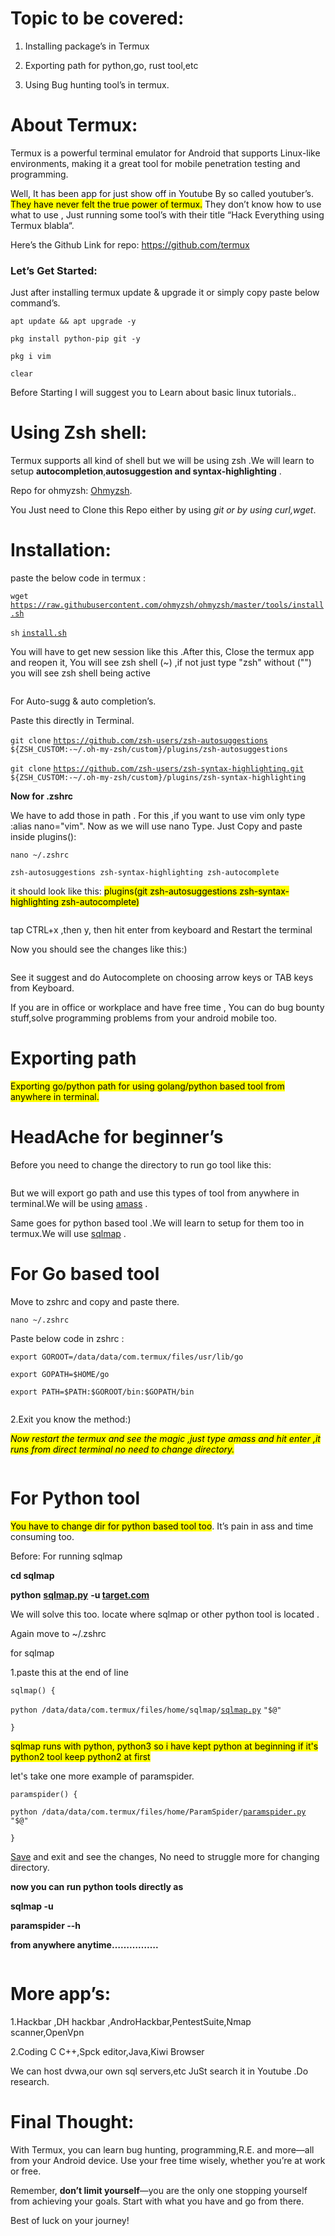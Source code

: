 <h1 id="heading-topic-to-be-covered">Topic to be covered:</h1>
<ol>
<li><p>Installing package’s in Termux</p>
</li>
<li><p>Exporting path for python,go, rust tool,etc</p>
</li>
<li><p>Using Bug hunting tool’s in termux.</p>
</li>
</ol>
<h1 id="heading-about-termux">About Termux:</h1>
<p>Termux is a powerful terminal emulator for Android that supports Linux-like environments, making it a great tool for mobile penetration testing and programming.</p>
<p>Well, It has been app for just show off in Youtube By so called youtuber’s. <mark>They have never felt the true power of termux.</mark> They don’t know how to use what to use , Just running some tool’s with their title “Hack Everything using Termux blabla“.</p>
<p>Here’s the Github Link for repo: <a target="_blank" href="https://github.com/termux">https://github.com/termux</a></p>
<h3 id="heading-lets-get-started">Let’s Get Started:</h3>
<p>Just after installing termux update &amp; upgrade it or simply copy paste below command’s.</p>
<p><code>apt update &amp;&amp; apt upgrade -y</code></p>
<p><code>pkg install python-pip git -y</code></p>
<p><code>pkg i vim</code> </p>
<p><code>clear</code></p>
<p>Before Starting I will suggest you to Learn about basic linux tutorials..</p>
<h1 id="heading-using-zsh-shell">Using Zsh shell:</h1>
<p>Termux supports all kind of shell but we will be using zsh .We will learn to setup <strong>autocompletion</strong>,<strong>autosuggestion and syntax-highlighting</strong> .</p>
<p>Repo for ohmyzsh:  <a target="_blank" href="https://github.com/ohmyzsh/ohmyzsh">Ohmyzsh</a>. </p>
<p>You Just need to Clone this Repo either by using <em>git or by using curl,wget</em>.</p>
<h1 id="heading-installation">Installation:</h1>
<p>paste the below code in termux :</p>
<p><code>wget</code> <a target="_blank" href="https://raw.githubusercontent.com/ohmyzsh/ohmyzsh/master/tools/install.sh"><code>https://raw.githubusercontent.com/ohmyzsh/ohmyzsh/master/tools/install.sh</code></a></p>
<p><code>sh</code> <a target="_blank" href="http://install.sh"><code>install.sh</code></a></p>
<p>You will have to  get new session like this .After this, Close the termux app and reopen it, You will see zsh shell (~) ,if not just type "zsh" without ("") you will see zsh shell being active</p>
<p><img loading="lazy" src="https://tryhackme-images.s3.amazonaws.com/user-uploads/63bfcbba3541b8005f5b8c61/room-content/3fa1f9b12ab1862423aa4e61877998de.jpg" alt /></p>
<p>For Auto-sugg &amp; auto completion’s.</p>
<p>Paste this directly in Terminal.</p>
<p><code>git clone</code> <a target="_blank" href="https://github.com/zsh-users/zsh-autosuggestions"><code>https://github.com/zsh-users/zsh-autosuggestions</code></a> <code>${ZSH_CUSTOM:-~/.oh-my-zsh/custom}/plugins/zsh-autosuggestions</code></p>
<p> <code>git clone</code> <a target="_blank" href="https://github.com/zsh-users/zsh-syntax-highlighting.git"><code>https://github.com/zsh-users/zsh-syntax-highlighting.git</code></a> <code>${ZSH_CUSTOM:-~/.oh-my-zsh/custom}/plugins/zsh-syntax-highlighting</code></p>
<p><strong>Now for .zshrc</strong></p>
<p>We have to add those in path . For this ,if you want to use vim only type :alias nano="vim". Now as we will use nano Type. Just Copy and paste inside plugins():</p>
<p><code>nano ~/.zshrc</code></p>
<p><code>zsh-autosuggestions zsh-syntax-highlighting zsh-autocomplete</code></p>
<p>it should look like this: <mark>plugins(git zsh-autosuggestions zsh-syntax-highlighting zsh-autocomplete)</mark></p>
<p><img loading="lazy" src="https://tryhackme-images.s3.amazonaws.com/user-uploads/63bfcbba3541b8005f5b8c61/room-content/7d28f5a6002bda2213dcd228c5b17830.jpg" alt /></p>
<p>tap CTRL+x ,then y, then  hit enter from keyboard and Restart the terminal </p>
<p>Now you should see the changes like this:)</p>
<p><img loading="lazy" src="https://tryhackme-images.s3.amazonaws.com/user-uploads/63bfcbba3541b8005f5b8c61/room-content/a90cb32533b529278efcb12da828d6e8.jpg" alt /></p>
<p>See it suggest and do Autocomplete on choosing arrow keys or TAB keys from Keyboard.</p>
<p>If you are in office or workplace and have free time , You can do bug bounty stuff,solve programming problems from your android mobile too.</p>
<h1 id="heading-exporting-path"><strong>Exporting path</strong></h1>
<p><mark>Exporting go/python path for using golang/python based tool from anywhere in terminal.</mark></p>
<h1 id="heading-headache-for-beginners">HeadAche for beginner’s</h1>
<p>Before you need to change the directory to run go tool like this:</p>
<p><img loading="lazy" src="https://tryhackme-images.s3.amazonaws.com/user-uploads/63bfcbba3541b8005f5b8c61/room-content/e89467a3a99bf2997a60a3bcb303aeaa.jpg" alt /></p>
<p>But we will export go path and use this types of tool from anywhere in terminal.We will be using <a target="_blank" href="https://github.com/owasp-amass/amass">amass</a> .</p>
<p> Same goes for python based tool .We will learn to setup for them too in termux.We will use <a target="_blank" href="https://github.com/sqlmapproject/sqlmap">sqlmap</a> .</p>
<h1 id="heading-for-go-based-tool">For Go based tool</h1>
<p>Move to zshrc and copy and paste there.</p>
<p><code>nano ~/.zshrc</code></p>
<p>Paste below code in zshrc :</p>
<p><code>export GOROOT=/data/data/com.termux/files/usr/lib/go</code></p>
<p><code>export GOPATH=$HOME/go</code></p>
<p><code>export PATH=$PATH:$GOROOT/bin:$GOPATH/bin</code></p>
<p><img loading="lazy" src="https://tryhackme-images.s3.amazonaws.com/user-uploads/63bfcbba3541b8005f5b8c61/room-content/f8c795d4de593442a66097e005c512bc.jpg" alt /></p>
<p>2.Exit you know the method:)</p>
<p><em><mark>Now restart the termux and see the magic ,just type amass and hit enter ,it runs from direct terminal no need to change directory.</mark></em></p>
<p><img loading="lazy" src="https://tryhackme-images.s3.amazonaws.com/user-uploads/63bfcbba3541b8005f5b8c61/room-content/220c7f926b0b83dcb448aaa396e55988.jpg" alt /></p>
<h1 id="heading-for-python-tool">For Python tool</h1>
<p><mark>You have to change dir for python based tool too</mark>. It’s pain in ass and time consuming too.</p>
<p>Before: For running sqlmap</p>
<p><strong>cd sqlmap</strong> </p>
<p><strong>python</strong> <a target="_blank" href="http://sqlmap.py"><strong><a href="http://sqlmap.py" class="autolinkedURL autolinkedURL-url" target="_blank">sqlmap.py</a></strong></a> <strong>-u <a href="http://target.com" class="autolinkedURL autolinkedURL-url" target="_blank">target.com</a></strong></p>
<p>We will solve this too. locate where sqlmap or other python tool is located .</p>
<p>Again move to ~/.zshrc</p>
<p>for sqlmap</p>
<p>1.paste this at the end of line</p>
<p><code>sqlmap() {</code></p>
<p><code>python /data/data/com.termux/files/home/sqlmap/</code><a target="_blank" href="http://sqlmap.py"><code>sqlmap.py</code></a> <code>"$@"</code></p>
<p><code>}</code></p>
<p><mark>sqlmap runs with python, python3 so i have kept python at beginning if it's python2 tool keep python2 at first</mark></p>
<p>let's take one more example of paramspider.</p>
<p><code>paramspider() {</code></p>
<p><code>python /data/data/com.termux/files/home/ParamSpider/</code><a target="_blank" href="http://paramspider.py"><code>paramspider.py</code></a> <code>"$@"</code></p>
<p><code>}</code></p>
<p><a target="_blank" href="http://2.Save">Save</a> and exit and see the changes, No need to struggle more for changing directory.</p>
<p><strong>now you can run python tools directly as</strong></p>
<p><strong>sqlmap -u</strong> </p>
<p><strong>paramspider --h</strong></p>
<p><strong>from anywhere anytime…………….</strong></p>
<p><img loading="lazy" src="https://tryhackme-images.s3.amazonaws.com/user-uploads/63bfcbba3541b8005f5b8c61/room-content/a8b6e164e7c5bcc56bf6f704c611f3f9.jpg" alt /></p>
<h1 id="heading-more-apps">More app’s:</h1>
<p>1.Hackbar ,DH hackbar ,AndroHackbar,PentestSuite,Nmap scanner,OpenVpn</p>
<p>2.Coding C C++,Spck editor,Java,Kiwi Browser</p>
<p>We can host dvwa,our own sql servers,etc JuSt search it in Youtube .Do research.</p>
<h1 id="heading-final-thought">Final Thought:</h1>
<p>With Termux, you can learn bug hunting, programming,R.E. and more—all from your Android device. Use your free time wisely, whether you’re at work or free.</p>
<p>Remember, <strong>don’t limit yourself</strong>—you are the only one stopping yourself from achieving your goals. Start with what you have and go from there.</p>
<p>Best of luck on your journey!</p>